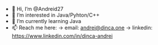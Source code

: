 - 👋 Hi, I’m @Andreid27
- 👀 I’m interested in Java/Pyhton/C++
- 🌱 I’m currently learning Java
- 📫 Reach me here:  -> email: andrei@dinca.one
                      -> linkedin: https://www.linkedin.com/in/dinca-andrei
